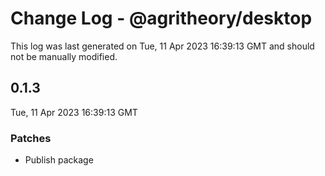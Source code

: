 # Change Log - @agritheory/desktop

This log was last generated on Tue, 11 Apr 2023 16:39:13 GMT and should not be manually modified.

## 0.1.3
Tue, 11 Apr 2023 16:39:13 GMT

### Patches

- Publish package

